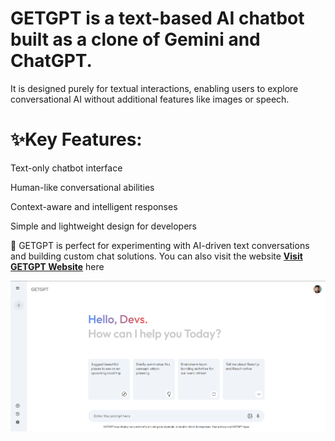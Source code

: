 # GETGPT is a text-based AI chatbot built as a clone of Gemini and ChatGPT.
It is designed purely for textual interactions, enabling users to explore conversational AI without additional features like images or speech.

# ✨Key Features:

Text-only chatbot interface

Human-like conversational abilities

Context-aware and intelligent responses

Simple and lightweight design for developers

🚀 GETGPT is perfect for experimenting with AI-driven text conversations and building custom chat solutions.
You can also visit the website **[Visit GETGPT Website](https://getgpt112.netlify.app/)** here

![GETGPT Logo](src/assets/Preview.png)
